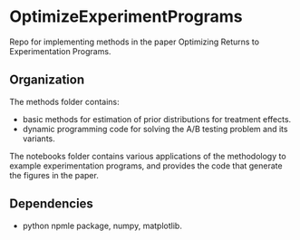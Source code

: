 # OptimizeExperimentPrograms

Repo for implementing methods in the paper Optimizing Returns to Experimentation Programs. 

## Organization

The methods folder contains:

- basic methods for estimation of prior distributions for treatment effects.
- dynamic programming code for solving the A/B testing problem and its variants.


The notebooks folder contains various applications of the methodology to example experimentation programs, and provides the code that generate the figures in the paper. 


## Dependencies

- python npmle package, numpy, matplotlib.